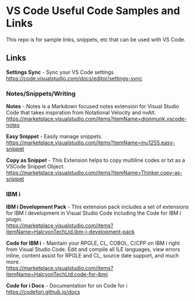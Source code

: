 # VS Code Useful Code Samples and Links
This repo is for sample links, snippets, etc that can be used with VS Code. 


## Links

**Settings Sync** - Sync your VS Code settings   
https://code.visualstudio.com/docs/editor/settings-sync   

### Notes/Snippets/Writing   
**Notes** - Notes is a Markdown focused notes extension for Visual Studio Code that takes inspiration from Notational Velocity and nvAlt.   
https://marketplace.visualstudio.com/items?itemName=dionmunk.vscode-notes

**Easy Snippet** - Easily manage snippets.    
https://marketplace.visualstudio.com/items?itemName=inu1255.easy-snippet  

**Copy as Snippet** - This Extension helps to copy multiline codes or txt as a VSCode Snippet Object.   
https://marketplace.visualstudio.com/items?itemName=Thinker.copy-as-snippet

### IBM i 
**IBM i Development Pack** - This extension pack includes a set of extensions for IBM i development in Visual Studio Code including the Code for IBM i plugin.   
https://marketplace.visualstudio.com/items?itemName=HalcyonTechLtd.ibm-i-development-pack

**Code for IBM i** - Maintain your RPGLE, CL, COBOL, C/CPP on IBM i right from Visual Studio Code. Edit and compile all ILE languages, view errors inline, content assist for RPGLE and CL, source date support, and much more.   
https://marketplace.visualstudio.com/items?itemName=HalcyonTechLtd.code-for-ibmi    

**Code for i Docs** - Documentation for on Code for i   
https://codefori.github.io/docs    
